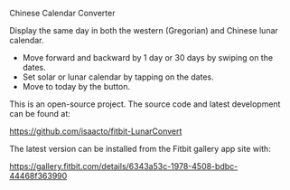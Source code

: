 Chinese Calendar Converter

Display the same day in both the western (Gregorian) and Chinese lunar
calendar.

  * Move forward and backward by 1 day or 30 days by swiping on the
    dates.
  * Set solar or lunar calendar by tapping on the dates.
  * Move to today by the button.

This is an open-source project.  The source code and latest development
can be found at:

  https://github.com/isaacto/fitbit-LunarConvert

The latest version can be installed from the Fitbit gallery app site with:

  https://gallery.fitbit.com/details/6343a53c-1978-4508-bdbc-44468f363990
